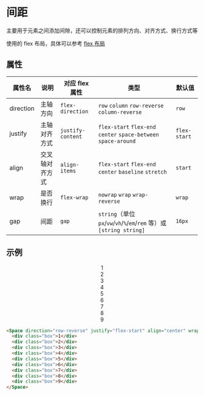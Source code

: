 # 间距

主要用于元素之间添加间隙，还可以控制元素的排列方向、对齐方式、换行方式等

使用的 flex 布局，具体可以参考 [flex 布局](https://developer.mozilla.org/zh-CN/docs/Web/CSS/CSS_flexible_box_layout)

## 属性

| 属性名 | 说明 | 对应 flex 属性 | 类型 | 默认值 |
| --- | --- | --- | --- | --- |
| direction | 主轴方向 | `flex-direction` | `row` `column` `row-reverse` `column-reverse` | `row` |
| justify | 主轴对齐方式 | `justify-content` | `flex-start` `flex-end` `center` `space-between` `space-around` | `flex-start` |
| align | 交叉轴对齐方式 | `align-items` | `flex-start` `flex-end` `center` `baseline` `stretch` | `start` |
| wrap | 是否换行 | `flex-wrap` | `nowrap` `wrap` `wrap-reverse` | `wrap` |
| gap | 间距 | `gap` | `string`（单位 `px`/`vw`/`vh`/`%`/`em`/`rem` 等）或 `[string string]` | `16px` |

## 示例

<Space direction="row-reverse" justify="flex-start" align="center" wrap="wrap" gap="2em 10em">
  <div class="box">1</div>
  <div class="box">2</div>
  <div class="box">3</div>
  <div class="box">4</div>
  <div class="box">5</div>
  <div class="box">6</div>
  <div class="box">7</div>
  <div class="box">8</div>
  <div class="box">9</div>
</Space>

```html
<Space direction="row-reverse" justify="flex-start" align="center" wrap="wrap" gap="2em 10em">
  <div class="box">1</div>
  <div class="box">2</div>
  <div class="box">3</div>
  <div class="box">4</div>
  <div class="box">5</div>
  <div class="box">6</div>
  <div class="box">7</div>
  <div class="box">8</div>
  <div class="box">9</div>
</Space>
```

<script setup>
import Space from '../../packages/space/index.vue'
</script>
